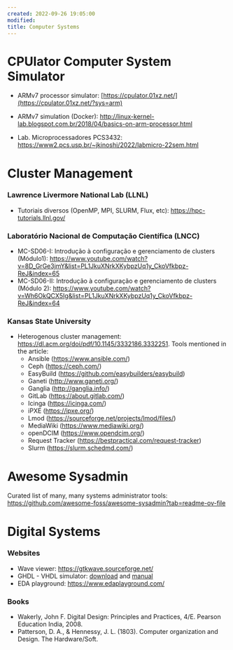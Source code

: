 ```yaml
---
created: 2022-09-26 19:05:00
modified:
title: Computer Systems
---
```


# CPUlator Computer System Simulator

- ARMv7 processor simulator: [https://cpulator.01xz.net/](https://cpulator.01xz.net/?sys=arm)

- ARMv7 simulation (Docker): http://linux-kernel-lab.blogspot.com.br/2018/04/basics-on-arm-processor.html

- Lab. Microprocessadores PCS3432: https://www2.pcs.usp.br/~jkinoshi/2022/labmicro-22sem.html

# Cluster Management

### Lawrence Livermore National Lab (LLNL)

- Tutoriais diversos (OpenMP, MPI, SLURM, Flux, etc): https://hpc-tutorials.llnl.gov/

### Laboratório Nacional de Computação Científica (LNCC)

- MC-SD06-I: Introdução à configuração e gerenciamento de clusters (Módulo1): https://www.youtube.com/watch?v=8D_GrGe3jmY&list=PL1JkuXNrkXKybpzUq1y_CkoVfkbpz-ReJ&index=65
- MC-SD06-II: Introdução à configuração e gerenciamento de clusters (Módulo 2): https://www.youtube.com/watch?v=Wh6OkQCX5Ig&list=PL1JkuXNrkXKybpzUq1y_CkoVfkbpz-ReJ&index=64

### Kansas State University

- Heterogenous cluster management: https://dl.acm.org/doi/pdf/10.1145/3332186.3332251. Tools mentioned in the article:
    - Ansible (https://www.ansible.com/)
    - Ceph (https://ceph.com/)
    - EasyBuild (https://github.com/easybuilders/easybuild)
    - Ganeti (http://www.ganeti.org/)
    - Ganglia (http://ganglia.info/)
    - GitLab (https://about.gitlab.com/)
    - Icinga (https://icinga.com/)
    - iPXE (https://ipxe.org/)
    - Lmod (https://sourceforge.net/projects/lmod/files/)
    - MediaWiki (https://www.mediawiki.org/)
    - openDCIM (https://www.opendcim.org/)
    - Request Tracker (https://bestpractical.com/request-tracker)
    - Slurm (https://slurm.schedmd.com/)

# Awesome Sysadmin

Curated list of many, many systems administrator tools: https://github.com/awesome-foss/awesome-sysadmin?tab=readme-ov-file

# Digital Systems

### Websites

- Wave viewer: https://gtkwave.sourceforge.net/
- GHDL - VHDL simulator: [download](https://ghdl.readthedocs.io/en/latest/getting/Releases.html) and [manual](https://ghdl.readthedocs.io/en/latest/quick_start/README.html)
- EDA playground: https://www.edaplayground.com/

### Books

- Wakerly, John F. Digital Design: Principles and Practices, 4/E. Pearson Education India, 2008.
- Patterson, D. A., & Hennessy, J. L. (1803). Computer organization and Design. The Hardware/Soft. 
